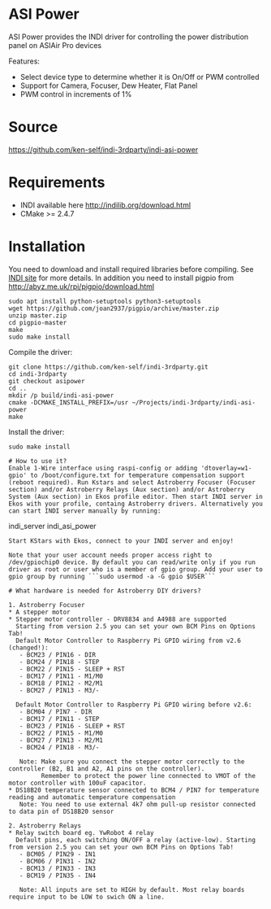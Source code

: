 # ASI Power
ASI Power provides the INDI driver for controlling the  power distribution panel on ASIAir Pro devices

Features:
  - Select device type to determine whether it is On/Off or PWM controlled
  - Support for Camera, Focuser, Dew Heater, Flat Panel
  - PWM control in increments of 1%

# Source
https://github.com/ken-self/indi-3rdparty/indi-asi-power

# Requirements
* INDI available here http://indilib.org/download.html
* CMake >= 2.4.7

# Installation
You need to download and install required libraries before compiling. See [INDI site](http://indilib.org/download.html) for more details.
In addition you need to install pigpio from http://abyz.me.uk/rpi/pigpio/download.html
```
sudo apt install python-setuptools python3-setuptools
wget https://github.com/joan2937/pigpio/archive/master.zip
unzip master.zip
cd pigpio-master
make
sudo make install
```
Compile the driver:
```
git clone https://github.com/ken-self/indi-3rdparty.git
cd indi-3rdparty
git checkout asipower
cd ..
mkdir /p build/indi-asi-power
cmake -DCMAKE_INSTALL_PREFIX=/usr ~/Projects/indi-3rdparty/indi-asi-power
make
```
Install the driver:
```
sudo make install
```

```
# How to use it?
Enable 1-Wire interface using raspi-config or adding 'dtoverlay=w1-gpio' to /boot/configure.txt for temperature compensation support (reboot required). Run Kstars and select Astroberry Focuser (Focuser section) and/or Astroberry Relays (Aux section) and/or Astroberry System (Aux section) in Ekos profile editor. Then start INDI server in Ekos with your profile, containg Astroberry drivers. Alternatively you can start INDI server manually by running:
```
indi_server indi_asi_power
```
Start KStars with Ekos, connect to your INDI server and enjoy!

Note that your user account needs proper access right to /dev/gpiochip0 device. By default you can read/write only if you run driver as root or user who is a member of gpio group. Add your user to gpio group by running ```sudo usermod -a -G gpio $USER```

# What hardware is needed for Astroberry DIY drivers?

1. Astroberry Focuser
* A stepper motor
* Stepper motor controller - DRV8834 and A4988 are supported
  Starting from version 2.5 you can set your own BCM Pins on Options Tab!
  Default Motor Controller to Raspberry Pi GPIO wiring from v2.6 (changed!):
   - BCM23 / PIN16 - DIR
   - BCM24 / PIN18 - STEP
   - BCM22 / PIN15 - SLEEP + RST
   - BCM17 / PIN11 - M1/M0
   - BCM18 / PIN12 - M2/M1
   - BCM27 / PIN13 - M3/-

  Default Motor Controller to Raspberry Pi GPIO wiring before v2.6:
   - BCM04 / PIN7 - DIR
   - BCM17 / PIN11 - STEP
   - BCM23 / PIN16 - SLEEP + RST
   - BCM22 / PIN15 - M1/M0
   - BCM27 / PIN13 - M2/M1
   - BCM24 / PIN18 - M3/-

   Note: Make sure you connect the stepper motor correctly to the controller (B2, B1 and A2, A1 pins on the controller).
         Remember to protect the power line connected to VMOT of the motor controller with 100uF capacitor.
* DS18B20 temperature sensor connected to BCM4 / PIN7 for temperature reading and automatic temperature compensation
   Note: You need to use external 4k7 ohm pull-up resistor connected to data pin of DS18B20 sensor

2. Astroberry Relays
* Relay switch board eg. YwRobot 4 relay
  Default pins, each switching ON/OFF a relay (active-low). Starting from version 2.5 you can set your own BCM Pins on Options Tab!
   - BCM05 / PIN29 - IN1
   - BCM06 / PIN31 - IN2
   - BCM13 / PIN33 - IN3
   - BCM19 / PIN35 - IN4

   Note: All inputs are set to HIGH by default. Most relay boards require input to be LOW to swich ON a line.
